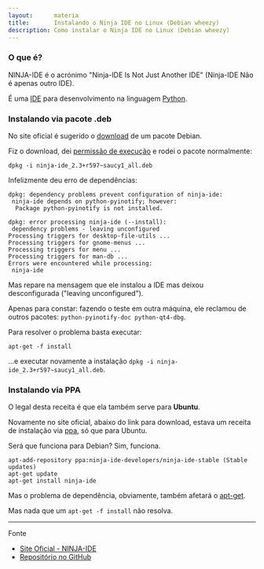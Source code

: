 ```yaml
---
layout:      materia
title:       Instalando o Ninja IDE no Linux (Debian wheezy)
description: Como instalar o Ninja IDE no Linux (Debian wheezy)
---
```


### O que é?

NINJA-IDE é o acrónimo "Ninja-IDE Is Not Just Another IDE" (Ninja-IDE Não é apenas outro IDE).

É uma [IDE](http://pt.wikipedia.org/wiki/Ambiente_de_desenvolvimento_integrado "link-externo") para desenvolvimento
na linguagem [Python](/python/).


### Instalando via pacote .deb

No site oficial é sugerido o [download](http://ninja-ide.org/downloads/) de um pacote Debian.

Fiz o download, dei [permissão de execução](../como-dar-permissao-de-execucao) e rodei o pacote normalmente:

    dpkg -i ninja-ide_2.3+r597~saucy1_all.deb

Infelizmente deu erro de dependências:

    dpkg: dependency problems prevent configuration of ninja-ide:
     ninja-ide depends on python-pyinotify; however:
      Package python-pyinotify is not installed.

    dpkg: error processing ninja-ide (--install):
     dependency problems - leaving unconfigured
    Processing triggers for desktop-file-utils ...
    Processing triggers for gnome-menus ...
    Processing triggers for menu ...
    Processing triggers for man-db ...
    Errors were encountered while processing:
     ninja-ide

Mas repare na mensagem que ele instalou a IDE mas deixou desconfigurada ("leaving unconfigured").

Apenas para constar: fazendo o teste em outra máquina, ele reclamou de outros pacotes: `python-pyinotify-doc python-qt4-dbg`.

Para resolver o problema basta executar:

    apt-get -f install

...e executar novamente a instalação `dpkg -i ninja-ide_2.3+r597~saucy1_all.deb`.


### Instalando via PPA

O legal desta receita é que ela também serve para __Ubuntu__.

Novamente no site oficial, abaixo do link para download, estava um receita de instalação via 
[ppa](http://www.diolinux.com.br/2013/02/como-adicionar-um-ppa-no-ubuntu.html "link-externo"), só que para Ubuntu.

Será que funciona para Debian? Sim, funciona.

    apt-add-repository ppa:ninja-ide-developers/ninja-ide-stable (Stable updates)
    apt-get update
    apt-get install ninja-ide

Mas o problema de dependência, obviamente, também afetará o 
[apt-get](http://www.hardware.com.br/tutoriais/tutorial-completo-apt-get/ "link-externo").

Mas nada que um `apt-get -f install` não resolva.
    

<hr>
Fonte

- [Site Oficial - NINJA-IDE](http://ninja-ide.org "link-externo")
- [Repositório no GitHub](https://github.com/ninja-ide "link-externo")